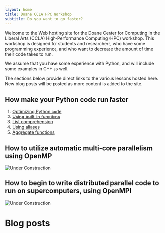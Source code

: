 ```yaml
---
layout: home
title: Doane CCLA HPC Workshop
subtitle: Do you want to go faster? 
---
```


Welcome to the Web hosting site for the Doane Center for Computing in the Liberal Arts
(CCLA) High-Performance Computing (HPC) workshop. This workshop is designed for 
students and researchers, who have some programming experience, and who want to 
decrease the amount of time their code takes to run. 

We assume that you have some experience with Python, and will include some examples
in C++ as well. 

The sections below provide direct links to the various lessons hosted here. New blog posts 
will be posted as more content is added to the site. 

## How make your Python code run faster

1. [Optimizing Python code](../pages/optimizing-python-overview/index.html)
2. [Using built-in functions](../pages/optimizing-python-built-ins/index.html)
3. [List comprehension](../pages/optimizing-python-list-comprehension/index.html)
4. [Using aliases](../pages/optimizing-python-function-alias/index.html)
5. [Aggregate functions](../pages/optimizing-python-function-aggregate/index.html)

## How to utilize automatic multi-core parallelism using OpenMP

![Under Construction](../../assets/img/UNDER_CONSTRUCTION_ICON.png)

## How to begin to write distributed parallel code to run on supercomputers, using OpenMPI

![Under Construction](../../assets/img/UNDER_CONSTRUCTION_ICON.png)

# Blog posts
